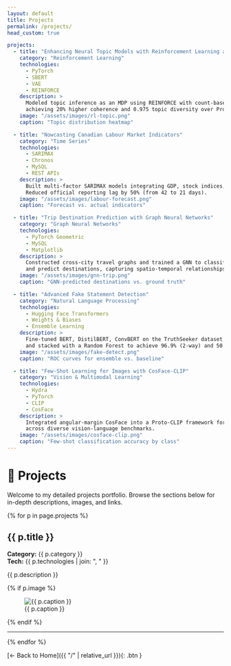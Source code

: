 ```yaml
---
layout: default
title: Projects
permalink: /projects/
head_custom: true

projects:
  - title: "Enhancing Neural Topic Models with Reinforcement Learning and Count-Based Exploration"
    category: "Reinforcement Learning"
    technologies:
      - PyTorch
      - SBERT
      - VAE
      - REINFORCE
    description: >
      Modeled topic inference as an MDP using REINFORCE with count-based intrinsic rewards,
      achieving 20% higher coherence and 0.975 topic diversity over ProdLDA and ETM.
    image: "/assets/images/rl-topic.png"
    caption: "Topic distribution heatmap"

  - title: "Nowcasting Canadian Labour Market Indicators"
    category: "Time Series"
    technologies:
      - SARIMAX
      - Chronos
      - MySQL
      - REST APIs
    description: >
      Built multi-factor SARIMAX models integrating GDP, stock indices, and immigration data.
      Reduced official reporting lag by 50% (from 42 to 21 days).
    image: "/assets/images/labour-forecast.png"
    caption: "Forecast vs. actual indicators"

  - title: "Trip Destination Prediction with Graph Neural Networks"
    category: "Graph Neural Networks"
    technologies:
      - PyTorch Geometric
      - MySQL
      - Matplotlib
    description: >
      Constructed cross-city travel graphs and trained a GNN to classify trip types
      and predict destinations, capturing spatio-temporal relationships.
    image: "/assets/images/gnn-trip.png"
    caption: "GNN-predicted destinations vs. ground truth"

  - title: "Advanced Fake Statement Detection"
    category: "Natural Language Processing"
    technologies:
      - Hugging Face Transformers
      - Weights & Biases
      - Ensemble Learning
    description: >
      Fine-tuned BERT, DistilBERT, ConvBERT on the TruthSeeker dataset
      and stacked with a Random Forest to achieve 96.9% (2-way) and 50.5% (4-way) accuracy.
    image: "/assets/images/fake-detect.png"
    caption: "ROC curves for ensemble vs. baseline"

  - title: "Few-Shot Learning for Images with CosFace-CLIP"
    category: "Vision & Multimodal Learning"
    technologies:
      - Hydra
      - PyTorch
      - CLIP
      - CosFace
    description: >
      Integrated angular-margin CosFace into a Proto-CLIP framework for robust 4-shot and 8-shot performance
      across diverse vision-language benchmarks.
    image: "/assets/images/cosface-clip.png"
    caption: "Few-shot classification accuracy by class"
---
```


# 🚀 Projects

Welcome to my detailed projects portfolio. Browse the sections below for in-depth descriptions, images, and links.

{% for p in page.projects %}

## {{ p.title }}
**Category:** {{ p.category }}  
**Tech:** {{ p.technologies | join: ", " }}  

{{ p.description }}

{% if p.image %}
<figure>
  <img src="{{ p.image | relative_url }}" alt="{{ p.caption }}">
  <figcaption>{{ p.caption }}</figcaption>
</figure>
{% endif %}

---

{% endfor %}

[← Back to Home]({{ "/" | relative_url }}){: .btn }
